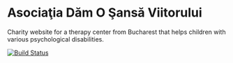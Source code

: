 Asociaţia Dăm O Şansă Viitorului
================================

Charity website for a therapy center from Bucharest that helps children with various psychological disabilities.

[![Build Status](https://travis-ci.org/globesoft/dam-o-sansa-viitorului.png?branch=master)](https://travis-ci.org/globesoft/dam-o-sansa-viitorului)
